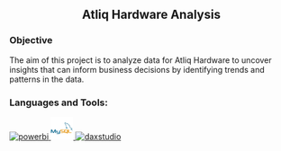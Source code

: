 <h2 align="center">Atliq Hardware Analysis</h2>


<h3 align="left">Objective</h3>
<p align="left">The aim of this project is to analyze data for Atliq Hardware to uncover insights that can inform business decisions 
by identifying trends and patterns in the data.</p>


<h3 align="left">Languages and Tools:</h3>
<p align="left"><a href="https://powerbi.microsoft.com/en-au/" target="_blank" rel="noreferrer"> 
<img src="https://img.icons8.com/color/1x/power-bi.png" alt="powerbi" width="40" height="40"/> </a> 
<a href="https://www.mysql.com/" target="_blank" rel="noreferrer"> 
<img src="https://raw.githubusercontent.com/devicons/devicon/master/icons/mysql/mysql-original-wordmark.svg" alt="mysql" width="40" height="40"/> 
 <a href="https://daxstudio.org/" target="_blank" rel="noreferrer"> 
<img src="https://www.pngitem.com/pimgs/m/681-6819613_dax-studio-logo-hd-png-download.png" alt="daxstudio" width="40" height="40"/> </a> 
 
 </p>
